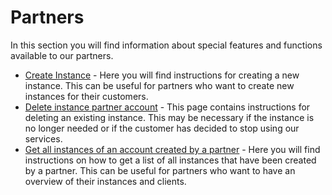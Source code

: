 # Partners

In this section you will find information about special features and functions available to our partners.

- [Create Instance](../partners/instance-creation.md) - Here you will find instructions for creating a new instance. This can be useful for partners who want to create new instances for their customers.
- [Delete instance partner account](../partners/instance-removed.md) - This page contains instructions for deleting an existing instance. This may be necessary if the instance is no longer needed or if the customer has decided to stop using our services.
- [Get all instances of an account created by a partner](../partners/instance-reveiver.md) - Here you will find instructions on how to get a list of all instances that have been created by a partner. This can be useful for partners who want to have an overview of their instances and clients.
